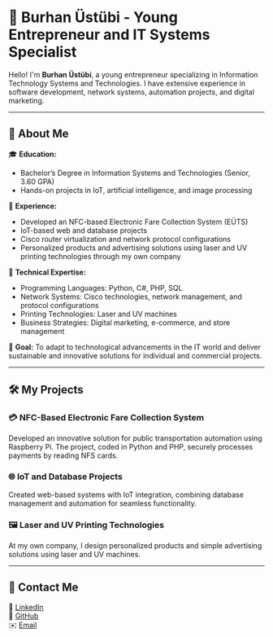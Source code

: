 # 👋 Burhan Üstübi - Young Entrepreneur and IT Systems Specialist

Hello! I'm **Burhan Üstübi**, a young entrepreneur specializing in Information Technology Systems and Technologies. I have extensive experience in software development, network systems, automation projects, and digital marketing.

---

## 🚀 About Me

🎓 **Education:**
- Bachelor’s Degree in Information Systems and Technologies (Senior, 3.60 GPA)
- Hands-on projects in IoT, artificial intelligence, and image processing

💼 **Experience:**
- Developed an NFC-based Electronic Fare Collection System (EÜTS)
- IoT-based web and database projects
- Cisco router virtualization and network protocol configurations
- Personalized products and advertising solutions using laser and UV printing technologies through my own company

🔧 **Technical Expertise:**
- Programming Languages: Python, C#, PHP, SQL
- Network Systems: Cisco technologies, network management, and protocol configurations
- Printing Technologies: Laser and UV machines
- Business Strategies: Digital marketing, e-commerce, and store management

🎯 **Goal:**
To adapt to technological advancements in the IT world and deliver sustainable and innovative solutions for individual and commercial projects.

---

## 🛠️ My Projects

### 💳 NFC-Based Electronic Fare Collection System
Developed an innovative solution for public transportation automation using Raspberry Pi. The project, coded in Python and PHP, securely processes payments by reading NFS cards.

### 🌐 IoT and Database Projects
Created web-based systems with IoT integration, combining database management and automation for seamless functionality.

### 🖼️ Laser and UV Printing Technologies
At my own company, I design personalized products and simple advertising solutions using laser and UV machines.

---

## 🌟 Contact Me

🔗 [LinkedIn](https://www.linkedin.com/in/burhanustubi/)  
🐙 [GitHub](http://github.com/burhanustubi)  
✉️ [Email](mailto:burhanustubi@gamail.com)


